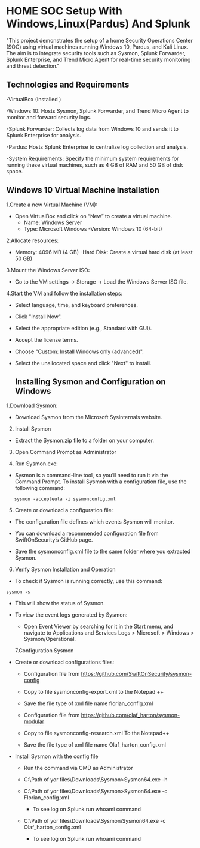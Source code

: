 # HOME SOC Setup With Windows,Linux(Pardus) And Splunk

 "This project demonstrates the setup of a home Security Operations Center (SOC) using virtual machines running Windows 10, Pardus, and Kali Linux. The aim is to integrate security tools such as Sysmon, Splunk Forwarder, Splunk Enterprise, and Trend Micro Agent for real-time security monitoring and threat detection."
 
 ##  Technologies and Requirements
-VirtualBox (Installed )
    
-Windows 10: Hosts Sysmon, Splunk Forwarder, and Trend Micro Agent to monitor and forward security logs.

-Splunk Forwarder: Collects log data from Windows 10 and sends it to Splunk Enterprise for analysis.

-Pardus: Hosts Splunk Enterprise to centralize log collection and analysis.

-System Requirements: Specify the minimum system requirements for running these virtual machines, such as 4 GB of RAM and 50 GB of disk space.

## Windows 10 Virtual Machine Installation 

1.Create a new Virtual Machine (VM):
- Open VirtualBox and click on “New” to create a virtual machine. 
   - Name: Windows Server
   - Type: Microsoft Windows
   -Version: Windows 10 (64-bit)

2.Allocate resources:

   - Memory: 4096 MB (4 GB)
   -Hard Disk: Create a virtual hard disk (at least 50 GB)



3.Mount the Windows Server ISO:

   - Go to the VM settings -> Storage -> Load the Windows Server ISO file.

4.Start the VM and follow the installation steps:

   - Select language, time, and keyboard preferences.
 
  -  Click "Install Now".
 
 - Select the appropriate edition (e.g., Standard with GUI).
   
- Accept the license terms.
 
 - Choose "Custom: Install Windows only (advanced)".

 - Select the unallocated space and click "Next" to install.

   ## Installing Sysmon and  Configuration on Windows
   
 1.Download Sysmon:

 - Download Sysmon from the Microsoft Sysinternals website.
 2. Install Sysmon

   - Extract  the Sysmon.zip file  to a folder on your computer.

  3. Open Command Prompt as Administrator

  4. Run Sysmon.exe:

 - Sysmon is a command-line tool, so you’ll need to run it via the Command Prompt. To install Sysmon with a configuration file, use the following command:
```
   sysmon -accepteula -i sysmonconfig.xml
```
5. Create or download a configuration file:

- The configuration file defines which events Sysmon will monitor.
   
 - You can download a recommended configuration file from SwiftOnSecurity’s GitHub page.

  - Save the sysmonconfig.xml file to the same folder where you extracted Sysmon.
   
6. Verify Sysmon Installation and Operation
 - To check if Sysmon is running correctly, use this command:

  ```
  sysmon -s
```
- This will show the status of Sysmon.

 - To view the event logs generated by Sysmon:

    - Open Event Viewer by searching for it in the Start menu, and navigate to Applications and Services Logs > Microsoft > Windows > Sysmon/Operational.

   7.Configuration Sysmon
   
 - Create or download configurations files:

     -  Configuration file from https://github.com/SwiftOnSecurity/sysmon-config

     -  Copy to file   sysmonconfig-export.xml to the Notepad ++
   
     -  Save the file type of  xml file name florian_config.xml

     -  Configuration file from https://github.com/olaf_harton/sysmon-modular

     - Copy to file sysmonconfig-research.xml To the Notepad++
      
     -  Save the file type of  xml file name Olaf_harton_config.xml
  - Install Sysmon with the config file
    
      - Run the command via CMD as Administrator
   
      - C:\Path of yor files\Downloads\Sysmon>Sysmon64.exe -h
   
      - C:\Path of yor files\Downloads\Sysmon>Sysmon64.exe -c Florian_config.xml
         - To see log on Splunk run whoami command
   
      - C:\Path of yor files\Downloads\Sysmon\Sysmon64.exe -c Olaf_harton_config.xml
   
         - To see log on Splunk run whoami command
       
        

   

   

   

   

  
